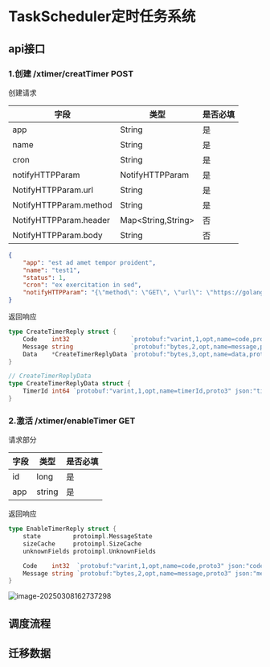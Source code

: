 # TaskScheduler定时任务系统

## api接口

### 1.创建 /xtimer/creatTimer POST

创建请求

| 字段                   | 类型               | 是否必填 |
| ---------------------- | ------------------ | -------- |
| app                    | String             | 是       |
| name                   | String             | 是       |
| cron                   | String             | 是       |
| notifyHTTPParam        | NotifyHTTPParam    | 是       |
| NotifyHTTPParam.url    | String             | 是       |
| NotifyHTTPParam.method | String             | 是       |
| NotifyHTTPParam.header | Map<String,String> | 否       |
| NotifyHTTPParam.body   | String             | 否       |

```json
{
    "app": "est ad amet tempor proident",
    "name": "test1",
    "status": 1,
    "cron": "ex exercitation in sed",
    "notifyHTTPParam": "{\"method\": \"GET\", \"url\": \"https://golangcode.cn/\", \"header\": {\"Duis_c8\": \"culpa ex in\"}, \"body\": \"consectetur dolore consequat irure in\"}"
}
```

返回响应

```go
type CreateTimerReply struct {
	Code    int32                 `protobuf:"varint,1,opt,name=code,proto3" json:"code,omitempty"`
	Message string                `protobuf:"bytes,2,opt,name=message,proto3" json:"message,omitempty"`
	Data    *CreateTimerReplyData `protobuf:"bytes,3,opt,name=data,proto3" json:"data,omitempty"`
}

// CreateTimerReplyData
type CreateTimerReplyData struct {
	TimerId int64 `protobuf:"varint,1,opt,name=timerId,proto3" json:"timerId,omitempty"`
}
```

### 2.激活 /xtimer/enableTimer GET

请求部分

| 字段 | 类型   | 是否必填 |
| ---- | ------ | -------- |
| id   | long   | 是       |
| app  | string | 是       |

返回响应

```go
type EnableTimerReply struct {
	state         protoimpl.MessageState
	sizeCache     protoimpl.SizeCache
	unknownFields protoimpl.UnknownFields

	Code    int32  `protobuf:"varint,1,opt,name=code,proto3" json:"code,omitempty"`
	Message string `protobuf:"bytes,2,opt,name=message,proto3" json:"message,omitempty"`
}
```

![image-20250308162737298](C:/Users/xz317/AppData/Roaming/Typora/typora-user-images/image-20250308162737298.png)

## 调度流程



## 迁移数据

